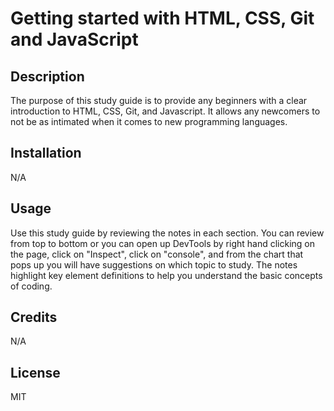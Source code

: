 # Getting started with HTML, CSS, Git and JavaScript

## Description
The purpose of this study guide is to provide any beginners with a clear introduction to HTML, CSS, Git, and Javascript. It allows any newcomers to not be as intimated when it comes to new programming languages.

## Installation
N/A

## Usage
Use this study guide by reviewing the notes in each section. You can review from top to bottom or you can open up DevTools by right hand clicking on the page, click on "Inspect", click on "console", and from the chart that pops up you will have suggestions on which topic to study. The notes highlight key element definitions to help you understand the basic concepts of coding. 

## Credits
N/A

## License
MIT
